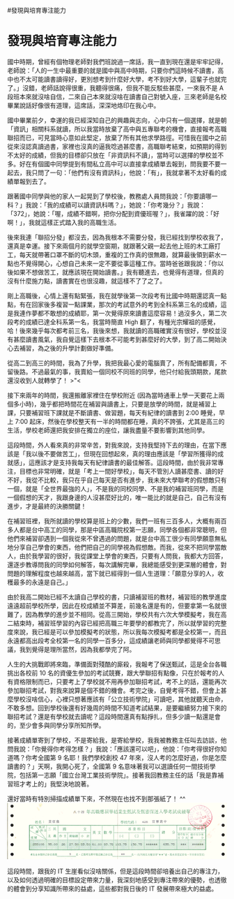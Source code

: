 #發現與培育專注能力

# 發現與培育專注能力

國中時期，曾經有個物理老師對我們班說過一席話，我一直到現在還是牢牢記得，老師說：「人的一生中最重要的就是國中與高中時期，只要你們這時候不讀書，高中也不太可能讀書讀得好，更別想考到什麼好大學，考不到好大學，這輩子也就完了。」沒錯，老師話說得很重，我聽得很痛，但我不能反駁些甚麼，一來我不是 A 段班本來就沒啥自信，二來自己本來就沒啥在讀書自己對號入座，三來老師是名校畢業說話好像很有道理，這席話，深深地烙印在我心中。

 國中畢業前夕，幸運的我已經深知自己的興趣與志向，心中只有一個選擇，就是朝「資訊」相關科系就讀，所以我當時放棄了高中與五專聯考的機會，直接報考高職聯招而已，可見當時心意如此堅定，放棄了所有其他求學路徑。可惜我在國中之前從來沒認真讀過書，家裡也沒真的逼我唸過甚麼書，高職聯考結束，如預期的得到不太好的成績，但我的目標卻只放在「非資訊科不讀」，當時可以選擇的學校並不多。好在有個國中同學提到有間私立高中可以直接拿成績單去報到，問我要不要一起去，我只問了一句：「他們有沒有資訊科」，他說：「有」，我就拿著不太好看的成績單報到去了。

 跟著國中同學與他的家人一起晃到了學校後，教務處人員問我說：「你要讀哪一科？」我說：「我的成績可以讀資訊科嗎？」，她說：「你考幾分？」我說：「372」，她說：「喔，成績不錯啊，把你分配到資優班喔？」，我雀躍的說：「好啊！」，我就這樣正式踏入我的高職生活。

 後來我連「聯招分發」都沒去，因為我根本不需要分發，我已經找到學校收我了，還真是幸運。接下來兩個月的就學空窗期，就跟著父親一起去他上班的木工廠打工，每天就帶著口罩不斷的切木頭，重複的工作真的很無趣，就算最後領到薪水一點也不覺得開心，心想自己未來一定不要從事這種工作。當時爸爸跟我說：「你以後如果不想做苦工，就應該現在開始讀書。」我有聽進去，也覺得有道理，但真的沒有什麼施力點，讀書實在也很沒趣，就這樣不了了之了。

 剛上高職後，心情上還有點緊張，我在就學後第一次段考有比國中時期還認真一點點，有在回家後多複習一點課業，那次的考試意外的考到全科系第三名的成績，這是我連作夢都不敢想的成績耶，第一次覺得原來讀書這麼容易！過沒多久，第二次段考的成績已達全科系第一名，我當時簡直 High 翻了，有種光宗耀祖的感覺，哈！後來幾乎每次都考前三名，我後來想，我就讀的高職確實沒有很好，學校並沒有甚麼讀書風氣，我自覺這樣下去根本不可能考到甚麼好的大學，到了高二開始決心去補習，為之後的升學計劃做好準備。

 從高二到高三的時間，我為了升學，我把我最心愛的電腦賣了，所有配備都賣，不留後路。不過最氣的事，我賣給一個同校不同班的同學，他只付給我頭期款，尾款還沒收到人就轉學了！ >"<

 接下來兩年的時間，我還搬離家裡住在學校附近 (因為當時通車上學一天要花上兩個多小時)，幾乎都把時間花在補習與讀書上，只要是放學的時間，就是補習上課，只要補習班下課就是不斷讀書、做習題，每天有紀律的讀書到 2:00 睡覺，早上 7:00 起床，然後在學校整天有一半的時間都在睡，真的不誇張，尤其是高三的生活，學校老師還把我安排在獨立的座位，讓我盡量不要影響到其他同學。

 這段時間，外人看來真的非常辛苦，對我來說，支持我堅持下去的理由，在當下應該是「我以後不要做苦工」，但現在回想起來，真的理由應該是「學習所獲得的成就感」，這應該才是支持我每天有紀律讀書的最佳解答。這段時間，由於我非常專注，目標也非常明確，就是「考上一間好學校」，每天不管別人讀甚麼書、讀的好不好，我從不比較，我只在乎自己每天是否有進步，我未來大學聯考的假想敵只有一個，就是「全世界最強的人」，不是我的同校同學、不是我的補習班同學，而是一個假想的天才，我跟身邊的人沒甚麼好比的，唯一能比的就是自己，自己有沒有進步，才是最終的決勝關鍵！

 在補習班裡，我所就讀的學校算是班上的少數，我們一班有三百多人，大概有兩百多人都是台中高工的同學，那是中區高職院校第一志願，同學各個都非常聰明，但他們來補習卻遇到一個我從來不曾遇過的問題，就是台中高工很少有同學願意無私地分享自己學會的東西，他們把自己的同學視為假想敵。而我，從來不把同學當敵人，由於我學習的很好，我從課堂上學會的東西，只要有人問我，我都大方回答，還逐步教導問我的同學如何解答，每次講解完畢，我總能感受到更深層的體會，對問題的理解程度也越來越高，當下就已經得到一個人生道理：「願意分享的人，收穫最多的永遠是自己。」

 由於我高二開始已經不太讀自己學校的書，只讀補習班的教材，補習班的教學進度遠遠超前學校所學，因此在校成績並不算差，前幾名還是有的，但要拿第一名就很難了，因為教學的進步並不相同。從高三開始，學校共有六次大學模擬考，我在高二結束時，補習班學習的內容已經把高職三年要學的都教完了，所以就學習的完整度來說，我已經是可以參加模擬考的狀態，所以我每次模擬考都是全校第一，而且永遠都高出段考全校第一名的同學一百多分，這成績讓老師與同學都覺得不可思議，我到覺得是理所當然，因為我都學完了阿。

 人生的大挑戰即將來臨，準備面對殘酷的廝殺，我報考了保送甄試，這是全台各職挑出各校前 10 名的資優生參加的考試競賽，跟大學聯招有點像，只在於報考的人有資格限制而已，只要考上了學校就不用再參加聯招考試，考不上的話，還能再次參加聯招考試，對我來說算是個不錯的機會。考完之後，自覺考得不錯，但會上甚麼學校沒啥信心，心裡只想著應該有「公立技術學院」可讀吧，其他就聽天由命，不敢多想。回到學校後還有好幾周的時間不知道考試結果，是要繼續努力接下來的聯招考試？還是有學校就去讀呢？這段時間還真有點掙扎，但多少讀一點還是會的，至少會多與同學分享所知所學。

 接著成績單寄到了學校，不是寄給我，是寄給學校，我我被教務主任叫去訪談，他問我說：「你覺得你考得怎樣？」我說：「應該還可以吧」，他說：「你考得很好你知道嗎？你考全國第 9 名耶！我們學校創校 47 年來，沒人考的怎麼好過，你是怎麼讀書的？」天啊，我開心死了，全國第 9 名意味著我可以選讀任何一間技術學院，包括第一志願「國立台灣工業技術學院」。接著我回教務主任的話「我是靠補習班才考上的」我堅決地說著。

 還好當時有特別掃描成績單下來，不然現在也找不到那張紙了！ ^^
![](ff7fed94-2ad5-11e3-9f84-7ff68af6798b.png)


 這段時間，跟我的 IT 生崖看似沒啥關係，但是這段時間卻培養出自己的專注力，以及如何透過明確的目標設定帶來力量，我深刻地感受到專注帶來的優勢，也透徹的體會到分享知識所帶來的益處，這些都對我日後的 IT 發展帶來極大的益處。